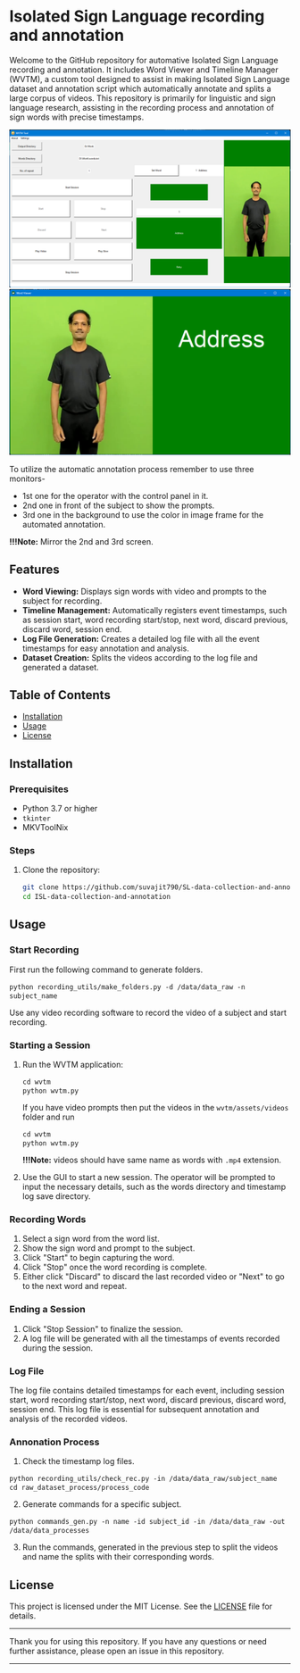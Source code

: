 # Isolated Sign Language recording and annotation 

Welcome to the GitHub repository for automative Isolated Sign Language recording and annotation. It includes Word Viewer and Timeline Manager (WVTM), a custom tool designed to assist in making Isolated Sign Language dataset and annotation script which automatically annotate and splits a large corpus of videos. This repository is primarily for linguistic and sign language research, assisting in the recording process and annotation of sign words with precise timestamps.

![Timeline Manager](misc/timeline_manager.png)
![Word Viewer](misc/word_viewer.png)

To utilize the automatic annotation process remember to use three monitors-

- 1st one for the operator with the control panel in it.
- 2nd one in front of the subject to show the prompts.
- 3rd one in the background to use the color in image frame for the automated annotation.

**!!!Note:** Mirror the 2nd and 3rd screen.

## Features

- **Word Viewing:** Displays sign words with video and prompts to the subject for recording.
- **Timeline Management:** Automatically registers event timestamps, such as session start, word recording start/stop, next word, discard previous, discard word, session end.
- **Log File Generation:** Creates a detailed log file with all the event timestamps for easy annotation and analysis.
- **Dataset Creation:** Splits the videos according to the log file and generated a dataset.

## Table of Contents

- [Installation](#installation)
- [Usage](#usage)
- [License](#license)

## Installation

### Prerequisites

- Python 3.7 or higher
- `tkinter`
- MKVToolNix

### Steps

1. Clone the repository:
   ```bash
   git clone https://github.com/suvajit790/SL-data-collection-and-annotation.git
   cd ISL-data-collection-and-annotation
   ```

## Usage

### Start Recording
First run the following command to generate folders.
```
python recording_utils/make_folders.py -d /data/data_raw -n subject_name
```

Use any video recording software to record the video of a subject and start recording.

### Starting a Session

1. Run the WVTM application:
   ```
   cd wvtm
   python wvtm.py
   ```
   If you have video prompts then put the videos in the `wvtm/assets/videos` folder and run
   ```
   cd wvtm
   python wvtm.py
   ```
   **!!!Note:** videos should have same name as words with `.mp4` extension.

2. Use the GUI to start a new session. The operator will be prompted to input the necessary details, such as the words directory and timestamp log save directory.

### Recording Words
1. Select a sign word from the word list.
2. Show the sign word and prompt to the subject.
3. Click "Start" to begin capturing the word.
4. Click "Stop" once the word recording is complete.
5. Either click "Discard" to discard the last recorded video or "Next" to go to the next word and repeat.

### Ending a Session

1. Click "Stop Session" to finalize the session.
2. A log file will be generated with all the timestamps of events recorded during the session.

### Log File

The log file contains detailed timestamps for each event, including session start, word recording start/stop, next word, discard previous, discard word, session end. This log file is essential for subsequent annotation and analysis of the recorded videos.

### Annonation Process

1. Check the timestamp log files.
```
python recording_utils/check_rec.py -in /data/data_raw/subject_name
cd raw_dataset_process/process_code
```
2. Generate commands for a specific subject.
```
python commands_gen.py -n name -id subject_id -in /data/data_raw -out /data/data_processes
```
3. Run the commands, generated in the previous step to split the videos and name the splits with their corresponding words.

## License

This project is licensed under the MIT License. See the [LICENSE](LICENSE) file for details.

---

Thank you for using this repository. If you have any questions or need further assistance, please open an issue in this repository.

---